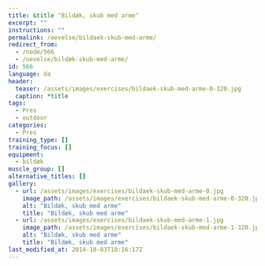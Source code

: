 ```yaml
---
title: &title "Bildæk, skub med arme"
excerpt: ""
instructions: ""
permalink: /oevelse/bildaek-skub-med-arme/
redirect_from:
  - /node/566
  - /oevelse/bildæk-skub-med-arme/
id: 566
language: da
header:
  teaser: /assets/images/exercises/bildaek-skub-med-arme-0-320.jpg
  caption: *title
tags:
  - Pres
  - outdoor
categories:
  - Pres
training_type: []
training_focus: []
equipment:
  - bildæk
muscle_group: []
alternative_titles: []
gallery:
  - url: /assets/images/exercises/bildaek-skub-med-arme-0.jpg
    image_path: /assets/images/exercises/bildaek-skub-med-arme-0-320.jpg
    alt: "Bildæk, skub med arme"
    title: "Bildæk, skub med arme"
  - url: /assets/images/exercises/bildaek-skub-med-arme-1.jpg
    image_path: /assets/images/exercises/bildaek-skub-med-arme-1-320.jpg
    alt: "Bildæk, skub med arme"
    title: "Bildæk, skub med arme"
last_modified_at: 2014-10-03T10:16:17Z
---
```

